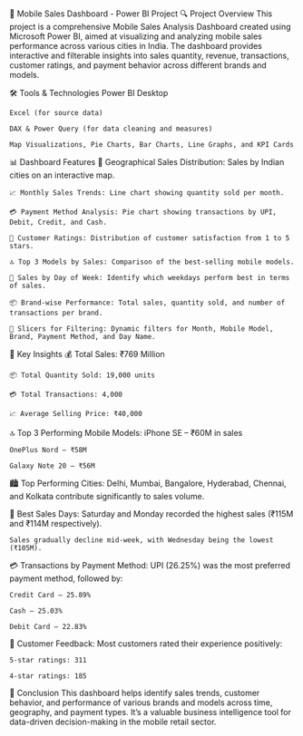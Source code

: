 📱 Mobile Sales Dashboard - Power BI Project
🔍 Project Overview
    This project is a comprehensive Mobile Sales Analysis Dashboard created using Microsoft Power BI, aimed at visualizing and analyzing mobile sales performance across various cities in India. The dashboard provides interactive and filterable insights into sales quantity, revenue, transactions, customer ratings, and payment behavior across different brands and models.

🛠 Tools & Technologies
    Power BI Desktop
    
    Excel (for source data)
    
    DAX & Power Query (for data cleaning and measures)
    
    Map Visualizations, Pie Charts, Bar Charts, Line Graphs, and KPI Cards

📊 Dashboard Features
    📍 Geographical Sales Distribution: Sales by Indian cities on an interactive map.
    
    📈 Monthly Sales Trends: Line chart showing quantity sold per month.
    
    💳 Payment Method Analysis: Pie chart showing transactions by UPI, Debit, Credit, and Cash.
    
    🌟 Customer Ratings: Distribution of customer satisfaction from 1 to 5 stars.
    
    🔝 Top 3 Models by Sales: Comparison of the best-selling mobile models.
    
    📆 Sales by Day of Week: Identify which weekdays perform best in terms of sales.
    
    📦 Brand-wise Performance: Total sales, quantity sold, and number of transactions per brand.
    
    🧩 Slicers for Filtering: Dynamic filters for Month, Mobile Model, Brand, Payment Method, and Day Name.

📌 Key Insights
    💰 Total Sales: ₹769 Million
    
    📦 Total Quantity Sold: 19,000 units
    
    💳 Total Transactions: 4,000
    
    📈 Average Selling Price: ₹40,000

🔝 Top 3 Performing Mobile Models:
    iPhone SE – ₹60M in sales
    
    OnePlus Nord – ₹58M
    
    Galaxy Note 20 – ₹56M

🏙 Top Performing Cities:
    Delhi, Mumbai, Bangalore, Hyderabad, Chennai, and Kolkata contribute significantly to sales volume.

📆 Best Sales Days:
    Saturday and Monday recorded the highest sales (₹115M and ₹114M respectively).
    
    Sales gradually decline mid-week, with Wednesday being the lowest (₹105M).

💳 Transactions by Payment Method:
    UPI (26.25%) was the most preferred payment method, followed by:
    
    Credit Card – 25.89%
    
    Cash – 25.03%
    
    Debit Card – 22.83%

🌟 Customer Feedback:
    Most customers rated their experience positively:
    
    5-star ratings: 311
    
    4-star ratings: 185


📌 Conclusion
    This dashboard helps identify sales trends, customer behavior, and performance of various brands and models across time, geography, and payment types. It’s a valuable business intelligence tool for data-driven decision-making in the mobile retail sector.

